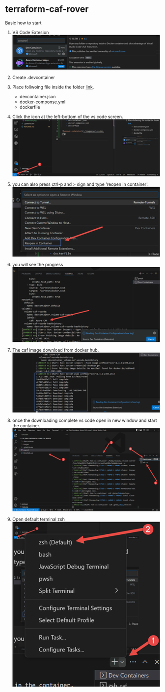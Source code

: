 # terraform-caf-rover
 Basic how to start
 1. VS Code Extesion
 ![vscode extension](./images/extension.png)
 1. Create .devcontainer
 1. Place follwoing file inside the folder [link](https://github.com/aztfmod/rover/tree/main/.devcontainer).
    - devcontainer.json
    - docker-componse.yml
    - dockerfile

1. Click the icon at the left-bottom of the vs code screen.
![click](./images/execute.png)
1. you can also press ctrl-p and > sign and type 'reopen in container'. ![alt](./images/reopoen.png)
1. you will see the progress
![image progress](./images/step1.png)
1. The caf image download from docker hub.
![Image ](./images/step2.png) 
1. once the downloading complete vs code open in new window and start the container. 
![final](./images/final.png)
1. Open default terminal zsh 
![Terminal](./images/zsh.png)